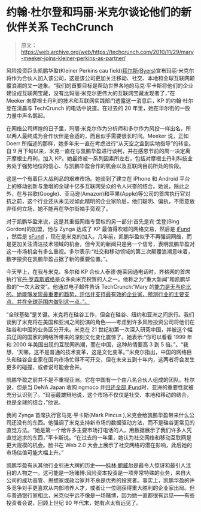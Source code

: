 # 约翰·杜尔登和玛丽·米克尔谈论他们的新伙伴关系 TechCrunch

> 原文：<https://web.archive.org/web/https://techcrunch.com/2010/11/29/mary-meeker-joins-kleiner-perkins-as-partner/>

风险投资巨头凯鹏华盈(Kleiner Perkins cau field)[拜尔斯(Byers)](https://web.archive.org/web/20221006120823/http://www.kpcb.com/)宣布玛丽·米克尔将作为合伙人加入该公司，这是该公司更加关注移动、社交、本地和全球互联网颠覆浪潮的又一迹象。“我们的首要目标是帮助世界各地的马克·平卡斯将他们的企业建设成互联网宝藏，没有比玛丽·米克尔更伟大的互联网宝藏发现者了，”在 Meeker 向摩根士丹利的技术和互联网实践部门透露这一消息后，KP 的约翰·杜尔登在清晨与 TechCrunch 的电话中说道。在过去的 20 年里，她在华尔街的一股力量中声名鹊起。

在网络公司辉煌的日子里，玛丽·米克尔作为分析师和多尔作为风投一样出名，所以两人最终成为合作伙伴是合适的，而且似乎需要很长时间。Meeker 说，正如 Doerr 所描述的那样，她多年来一直在考虑进行“从天空之盒到实地指导”的转变。自 9 月下旬以来，米克一直在与凯鹏华盈进行谈判，并在感恩节前的周一决定离开摩根士丹利，加入 KP。她最终被一系列因素所左右，包括对摩根士丹利科技业务处于强势地位的信心、与凯鹏华盈合作的机会以及互联网目前所处的阶段。

这是一个有着巨大战利品的艰难市场。她谈到了建立在 iPhone 和 Android 平台上的移动创新与激增的全球十亿多互联网受众的令人兴奋的结合。她说，除此之外，在与谷歌(Google)、亚马逊(Amazon)和苹果(Apple)等公司的首席执行官对抗之前，这个行业还从未见过如此精明的企业家阶层，他们聪明、偏执，不愿意放弃任何立场，她不能再在华尔街袖手旁观了。

对于凯鹏华盈来说，这是其重振网络专营权的另一部分:首先是宾·戈登(Bing Gordon)的加盟，他与 Zynga 达成了 KP 最值得吹嘘的网络交易，然后是 [iFund](https://web.archive.org/web/20221006120823/https://beta.techcrunch.com/2008/03/06/kleiner-perkins-anounces-100-millioin-ifund-for-iphone-applications/) ，然后是 [sFund](https://web.archive.org/web/20221006120823/https://beta.techcrunch.com/2010/10/21/the-kleiner-perkins-sfund-a-250-million-bet-that-social-is-just-getting-started/) ，现在是米克的加入。几年前，凯鹏华盈似乎不再强调网络，而是更加关注清洁技术领域的机会，但今天的新闻只是另一个信号，表明凯鹏华盈对这一市场机会有多么重视。多尔表示:“社交和移动领域的第三次颠覆浪潮意味着，数字投资在凯鹏华盈占据了新的重要位置。”。

今天早上，在我与米克、多尔和 KP 合伙人泰德·施莱因通电话时，齐格网的首席执行官[丹·罗森斯威格](https://web.archive.org/web/20221006120823/http://www.crunchbase.com/person/dan-rosensweig)是众多向米克祝贺的人之一。他称之为“重大新闻”和凯鹏华盈的“一次大政变”。他通过电子邮件告诉 TechCrunch:“Mary 的[能力是无与伦比的，她能够发现最重要的趋势，评估并支持最有效的企业家，预测行业的主要支点，并在全球范围内做到这一点。”。](https://web.archive.org/web/20221006120823/https://beta.techcrunch.com/2010/11/16/meeker-smartphones-pcs/)

“全球基础”是关键。米克将在硅谷工作，但会在硅谷、纽约和亚洲之间旅行。我们谈到了米克将在美国和亚洲之间扮演的角色——考虑到许多风险投资公司将他们在硅谷和中国的业务区分开来。米克在 21 世纪初第一次深入研究中国，并被这个幅员辽阔的国家的网络所带来的深刻文化变化震惊了。她表示:“你可以看看 1999 年和 2000 年美国出现的互联网热潮，而在中国，这种热情要高 3 到 5 倍。”。“我想，‘天哪，这不是普通的技术变革，这是文化变革。’”米克尔指出，中国的网络巨头和硅谷企业家在国内市场忙得不可开交，但在未来五到十年内，这两者将会发生更多的碰撞，或者说可能会合并。

凯鹏华盈之前并不是不重视亚洲。它在中国有一个由八名合伙人组成的团队。杜尔说，但是当 DeNA Japan 收购 ngmoco 并[归还全部 iFund](https://web.archive.org/web/20221006120823/https://beta.techcrunch.com/2010/10/12/kleiner-perkins-harvests-over-100-million-from-ngmoco-acquisition/)时，亚洲的重要性就被充分认识到了。“玛丽最雄辩地说，这个市场不仅仅是社交、本地和移动的结合，也是全球的结合，”他说。

我问 Zynga 首席执行官马克·平卡斯(Mark Pincus ),米克会给凯鹏华盈带来什么公司还没有的东西。他强调了米克支持新市场的数据驱动方法，而不是硅谷更常见的直觉方法。“她是第一个给许多主要市场打电话的人，用数据展示了我们许多人凭直觉追求的东西，”平卡斯说。“在过去的一年里，她认为社交网络和移动互联网是更大规模的机会。脸书在 Web 2.0 大会上展示了社交网络的潜在影响，此后她的市场估值可能大幅上升。”

凯鹏华盈有从其他行业引进大牌的历史——[科林·鲍威尔](https://web.archive.org/web/20221006120823/http://www.kpcb.com/team/index.php?Colin%20Powell)是最令人惊讶和最引人注目的人物之一。这可能是一场赌博:风险资本投资是一项非常特殊的业务，来自大公司的成功高管、思想家或政治家并不总是优秀的投资者。事实上，凯鹏华盈的许多竞争对手更喜欢从内部培养人才，或者让一位刚获得重大胜利的企业家出局。但与普通银行家相比，米克似乎远不像是一场赌博，因为她一直都很有远见——有些投资者会说，回顾上世纪 90 年代末，她有点太有远见了。